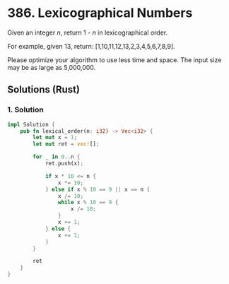 # 386. Lexicographical Numbers
Given an integer *n*, return 1 - *n* in lexicographical order.

For example, given 13, return: [1,10,11,12,13,2,3,4,5,6,7,8,9].

Please optimize your algorithm to use less time and space. The input size may be as large as 5,000,000.

## Solutions (Rust)

### 1. Solution
```Rust
impl Solution {
    pub fn lexical_order(n: i32) -> Vec<i32> {
        let mut x = 1;
        let mut ret = vec![];

        for _ in 0..n {
            ret.push(x);

            if x * 10 <= n {
                x *= 10;
            } else if x % 10 == 9 || x == n {
                x /= 10;
                while x % 10 == 9 {
                    x /= 10;
                }
                x += 1;
            } else {
                x += 1;
            }
        }

        ret
    }
}
```
